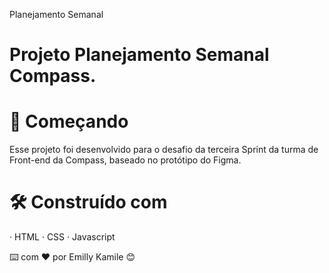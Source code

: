 Planejamento Semanal

# Projeto Planejamento Semanal Compass.

# 🚀 Começando
Esse projeto foi desenvolvido para o desafio da terceira Sprint da turma de Front-end da Compass, baseado no protótipo do Figma.

# 🛠️ Construído com
· HTML
· CSS
· Javascript

⌨️ com ❤️ por Emilly Kamile 😊

